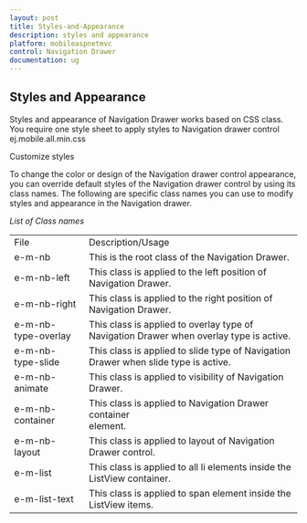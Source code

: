```yaml
---
layout: post
title: Styles-and-Appearance
description: styles and appearance
platform: mobileaspnetmvc
control: Navigation Drawer
documentation: ug
---
```


## Styles and Appearance

Styles and appearance of Navigation Drawer works based on CSS class. You require one style sheet to apply styles to Navigation drawer control ej.mobile.all.min.css

Customize styles

To change the color or design of the Navigation drawer control appearance, you can override default styles of the Navigation drawer control by using its class names. The following are specific class names you can use to modify styles and appearance in the Navigation drawer.

_List of Class names_

<table>
<tr>
<td>
File</td><td>
Description/Usage</td></tr>
<tr>
<td>
e-m-nb</td><td>
This is the root class of the Navigation Drawer.</td></tr>
<tr>
<td>
e-m-nb-left</td><td>
This class is applied to the left position of Navigation Drawer.</td></tr>
<tr>
<td>
e-m-nb-right</td><td>
This class is applied to the right position of Navigation Drawer.</td></tr>
<tr>
<td>
e-m-nb-type-overlay</td><td>
This class is applied to overlay type of Navigation Drawer when overlay type is active.</td></tr>
<tr>
<td>
e-m-nb-type-slide</td><td>
This class is applied to slide type of Navigation Drawer when slide type is active.</td></tr>
<tr>
<td>
e-m-nb-animate</td><td>
This class is applied to visibility of Navigation Drawer.</td></tr>
<tr>
<td>
e-m-nb-container</td><td>
This class is applied to Navigation Drawer container <div> element.</td></tr>
<tr>
<td>
e-m-nb-layout</td><td>
This class is applied to layout of Navigation Drawer control.</td></tr>
<tr>
<td>
e-m-list</td><td>
This class is applied to all li elements inside the ListView container.</td></tr>
<tr>
<td>
e-m-list-text</td><td>
This class is applied to span element inside the ListView items.</td></tr>
</table>


